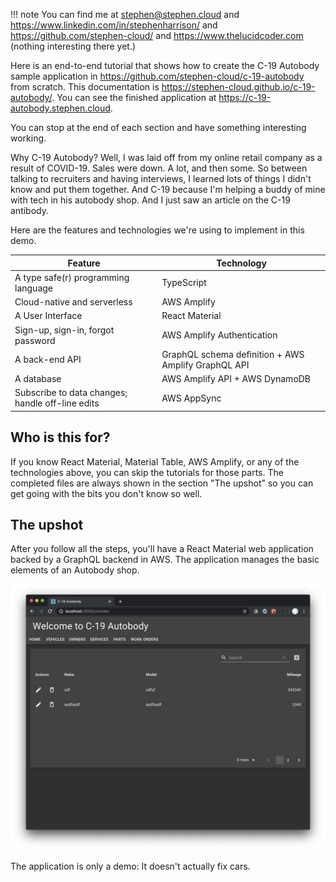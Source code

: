 !!! note
    You can find me at <stephen@stephen.cloud> and <https://www.linkedin.com/in/stephenharrison/> and <https://github.com/stephen-cloud/> and <https://www.thelucidcoder.com> (nothing interesting there yet.)

Here is an end-to-end tutorial that shows how to create the C-19 Autobody sample application in <https://github.com/stephen-cloud/c-19-autobody> from scratch. This documentation is <https://stephen-cloud.github.io/c-19-autobody/>. You can see the finished application at <https://c-19-autobody.stephen.cloud>.

You can stop at the end of each section and have something interesting working.

Why C-19 Autobody? Well, I was laid off from my online retail company as a result of COVID-19. Sales were down. A lot, and then some. So between talking to recruiters and having interviews, I learned lots of things I didn't know and put them together. And C-19 because I'm helping a buddy of mine with tech in his autobody shop. And I just saw an article on the C-19 antibody.

Here are the features and technologies we're using to implement in this demo.

| Feature | Technology |
| --- | --- |
| A type safe(r) programming language | TypeScript |
| Cloud-native and serverless | AWS Amplify |
| A User Interface | React Material |
| Sign-up, sign-in, forgot password | AWS Amplify Authentication |
| A back-end API | GraphQL schema definition + AWS Amplify GraphQL API |
| A database | AWS Amplify API + AWS DynamoDB |
| Subscribe to data changes; handle off-line edits | AWS AppSync | 

## Who is this for?

If you know React Material, Material Table, AWS Amplify, or any of the technologies above, you can skip the tutorials for those parts. The completed files are always shown in the section "The upshot" so you can get going with the bits you don't know so well.

## The upshot

After you follow all the steps, you'll have a React Material web application backed by a GraphQL backend in AWS. The application manages the basic elements of an Autobody shop.

![C-19 Autobody](./assets/screenshots/vehicle-finished-table.png)

The application is only a demo: It doesn't actually fix cars.



